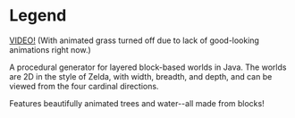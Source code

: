 Legend
======

[VIDEO!](https://vimeo.com/62370966) (With animated grass turned off due to lack of good-looking animations right now.)

A procedural generator for layered block-based worlds in Java. The worlds are 2D in the style of Zelda, with width, breadth, and depth, and can be viewed from the four cardinal directions.

Features beautifully animated trees and water--all made from blocks! 
